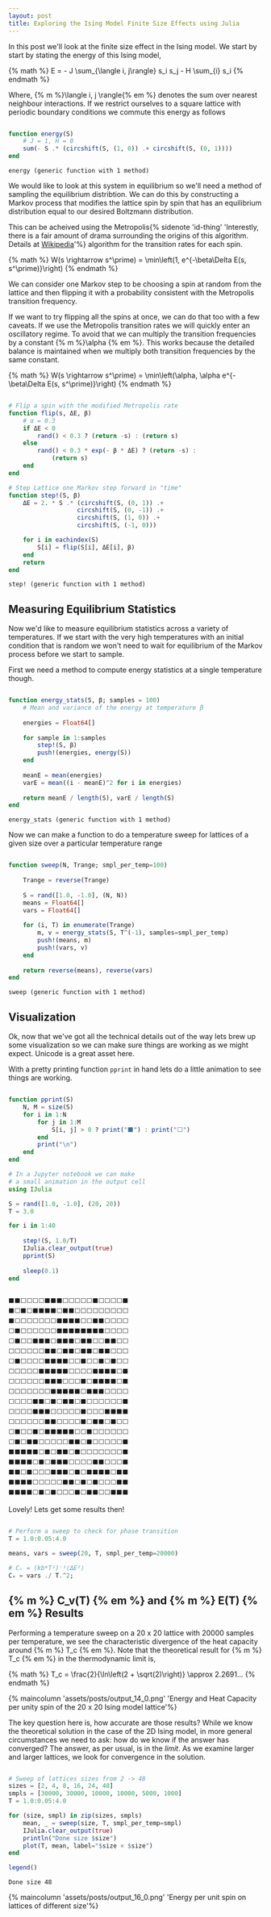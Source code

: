 ```yaml
---
layout: post
title: Exploring the Ising Model Finite Size Effects using Julia
---
```


In this post we'll look at the finite size effect in the Ising model. We start by start by stating the energy of this Ising model, 

{% math %}
E = - J \sum_{\langle i, j\rangle} s_i s_j - H \sum_{i} s_i
{% endmath %}

Where, {% m %}\langle i, j \rangle{% em %} denotes the sum over nearest neighbour interactions. If we restrict ourselves to a square lattice with periodic boundary conditions we commute this energy as follows

```julia

function energy(S)
    # J = 1, H = 0
    sum(- S .* (circshift(S, (1, 0)) .+ circshift(S, (0, 1))))
end
```
    energy (generic function with 1 method)

We would like to look at this system in equilibrium so we'll need a method of sampling the equilibrium distribtion. We can do this by constructing a Markov process that modifies the lattice spin by spin that has an equilibrium distribution equal to our desired Boltzmann distribution.

This can be acheived using the Metropolis{% sidenote 'id-thing' 'Interestly, there is a fair amount of drama surrounding the origins of this algorithm. Details at [Wikipedia](https://en.wikipedia.org/wiki/Metropolis%E2%80%93Hastings_algorithm#History)'%} algorithm for the transition rates for each spin.

{% math %}
W(s \rightarrow s^\prime) = \min\left(1, e^{-\beta\Delta E(s, s^\prime)}\right)
{% endmath %}

We can consider one Markov step to be choosing a spin at random from the lattice and then flipping it with a probability consistent with the Metropolis transition frequency. 

If we want to try flipping all the spins at once, we can do that too with a few caveats. If we use the Metropolis transition rates we will quickly enter an oscillatory regime. To avoid that we can multiply the transition frequencies by a constant {% m %}\alpha {% em %}. This works because the detailed balance is maintained when we multiply both transition frequencies by the same constant.

{% math %}
W(s \rightarrow s^\prime) = \min\left(\alpha, \alpha e^{-\beta\Delta E(s, s^\prime)}\right)
{% endmath %}


```julia

# Flip a spin with the modified Metropolis rate 
function flip(s, ΔE, β)
    # α = 0.3
    if ΔE < 0
        rand() < 0.3 ? (return -s) : (return s)
    else
        rand() < 0.3 * exp(- β * ΔE) ? (return -s) : 
            (return s)
    end
end

# Step Lattice one Markov step forward in "time"
function step!(S, β)
    ΔE = 2. * S .* (circshift(S, (0, 1)) .+ 
                   circshift(S, (0, -1)) .+
                   circshift(S, (1, 0)) .+
                   circshift(S, (-1, 0)))

    for i in eachindex(S)
        S[i] = flip(S[i], ΔE[i], β)
    end    
    return
end
```

    step! (generic function with 1 method)


## Measuring Equilibrium Statistics

Now we'd like to measure equilibrium statistics across a variety of temperatures. If we start with the very high temperatures with an initial condition that is random we won't need to wait for equilibrium of the Markov process before we start to sample.

First we need a method to compute energy statistics at a single temperature though.


```julia

function energy_stats(S, β; samples = 100)
    # Mean and variance of the energy at temperature β
    
    energies = Float64[]
    
    for sample in 1:samples
        step!(S, β)
        push!(energies, energy(S))
    end
   
    meanE = mean(energies)
    varE = mean((i - meanE)^2 for i in energies)
    
    return meanE / length(S), varE / length(S)
end
```
    energy_stats (generic function with 1 method)

Now we can make a function to do a temperature sweep for lattices of a given size over a particular temperature range

```julia

function sweep(N, Trange; smpl_per_temp=100)
    
    Trange = reverse(Trange)  
    
    S = rand([1.0, -1.0], (N, N))
    means = Float64[]
    vars = Float64[]
    
    for (i, T) in enumerate(Trange)
        m, v = energy_stats(S, T^(-1), samples=smpl_per_temp)
        push!(means, m)
        push!(vars, v)
    end
    
    return reverse(means), reverse(vars)
end
```
    sweep (generic function with 1 method)

## Visualization

Ok, now that we've got all the technical details out of the way lets brew up some visualization so we can make sure things are working as we might expect. Unicode is a great asset here.

With a pretty printing function `pprint` in hand lets do a little animation to see things are working.

```julia

function pprint(S)
    N, M = size(S)
    for i in 1:N
        for j in 1:M
            S[i, j] > 0 ? print("⬛") : print("⬜")
        end
        print("\n")
    end
end

# In a Jupyter notebook we can make
# a small animation in the output cell
using IJulia

S = rand([1.0, -1.0], (20, 20))
T = 3.0

for i in 1:40
    
    step!(S, 1.0/T)
    IJulia.clear_output(true)
    pprint(S)
    
    sleep(0.1)    
end
```

```

⬛⬛⬜⬜⬜⬜⬛⬛⬛⬜⬜⬜⬜⬜⬛⬜⬜⬜⬜⬛
⬛⬜⬛⬜⬛⬛⬛⬛⬜⬛⬛⬜⬜⬜⬜⬜⬜⬜⬜⬜
⬛⬜⬜⬜⬜⬜⬜⬜⬛⬛⬛⬛⬜⬜⬛⬛⬜⬜⬜⬜
⬜⬛⬜⬜⬜⬜⬜⬜⬛⬛⬛⬛⬛⬛⬛⬛⬜⬜⬜⬜
⬜⬛⬜⬜⬛⬛⬛⬜⬛⬛⬛⬜⬛⬛⬜⬜⬛⬛⬜⬜
⬜⬜⬜⬜⬜⬜⬛⬛⬜⬛⬛⬜⬛⬛⬜⬛⬛⬜⬜⬜
⬜⬛⬜⬜⬜⬜⬛⬛⬛⬛⬜⬜⬛⬜⬜⬛⬜⬛⬜⬜
⬜⬜⬜⬜⬜⬛⬛⬛⬛⬛⬜⬜⬜⬜⬛⬛⬛⬛⬜⬛
⬜⬜⬜⬜⬜⬜⬛⬛⬛⬜⬜⬜⬛⬜⬛⬛⬛⬛⬜⬛
⬜⬜⬜⬜⬜⬜⬜⬛⬛⬛⬛⬛⬜⬛⬛⬛⬜⬜⬜⬜
⬜⬜⬜⬜⬛⬛⬜⬛⬜⬛⬛⬜⬛⬜⬜⬜⬜⬜⬜⬛
⬜⬜⬜⬜⬛⬛⬛⬜⬜⬜⬜⬜⬛⬜⬜⬜⬛⬛⬛⬛
⬜⬜⬜⬜⬜⬜⬛⬛⬜⬜⬜⬜⬛⬜⬛⬛⬜⬛⬜⬜
⬜⬛⬜⬜⬛⬜⬛⬛⬛⬛⬛⬜⬜⬛⬜⬜⬜⬜⬜⬜
⬜⬛⬜⬛⬛⬜⬜⬜⬜⬜⬛⬛⬜⬛⬜⬜⬜⬜⬜⬛
⬛⬛⬛⬛⬛⬜⬛⬜⬛⬛⬜⬛⬜⬜⬜⬜⬜⬜⬜⬛
⬛⬛⬛⬛⬜⬛⬜⬛⬛⬛⬜⬜⬜⬜⬛⬛⬜⬜⬜⬛
⬛⬛⬜⬛⬜⬜⬜⬛⬛⬛⬜⬛⬜⬛⬛⬛⬛⬜⬛⬛
⬛⬛⬛⬛⬜⬜⬜⬜⬜⬛⬛⬜⬛⬜⬛⬜⬜⬜⬛⬛
⬛⬛⬛⬛⬜⬛⬜⬛⬜⬜⬜⬛⬜⬛⬛⬜⬜⬛⬛⬛
```

Lovely! Lets get some results then!


```julia

# Perform a sweep to check for phase transition
T = 1.0:0.05:4.0

means, vars = sweep(20, T, smpl_per_temp=20000)

# Cᵥ = (kb*T²)⁻¹⟨ΔE²⟩
Cᵥ = vars ./ T.^2;
```

## {% m %} C_v(T) {% em %} and {% m %} E(T) {% em %} Results

Performing a temperature sweep on a 20 x 20 lattice with 20000 samples per temperature, we see the characteristic divergence of the heat capacity around {% m %} T_c {% em %}. Note that the theoretical result for {% m %} T_c {% em %} in the thermodynamic limit is, 

{% math %}
T_c = \frac{2}{\ln\left(2 + \sqrt(2)\right)} \approx 2.2691...
{% endmath %}

{% maincolumn 'assets/posts/output_14_0.png' 'Energy and Heat Capacity per unity spin of the 20 x 20 Ising model lattice'%}

The key question here is, how accurate are those results? While we know the theoretical solution in the case of the 2D Ising model, in more general circumstances we need to ask: how do we know if the answer has converged? The answer, as per usual, is in the *limit*. As we examine larger and larger lattices, we look for convergence in the solution.


```julia

# Sweep of lattices sizes from 2 -> 48
sizes = [2, 4, 8, 16, 24, 48]
smpls = [30000, 30000, 10000, 10000, 5000, 1000]
T = 1.0:0.05:4.0

for (size, smpl) in zip(sizes, smpls)
    mean, _ = sweep(size, T, smpl_per_temp=smpl)
    IJulia.clear_output(true)
    println("Done size $size")
    plot(T, mean, label="$size × $size")
end

legend()
```
    Done size 48

{% maincolumn 'assets/posts/output_16_0.png' 'Energy per unit spin on lattices of different size'%}